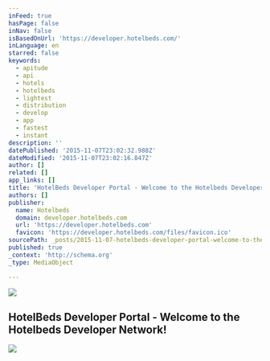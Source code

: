 ```yaml
---
inFeed: true
hasPage: false
inNav: false
isBasedOnUrl: 'https://developer.hotelbeds.com/'
inLanguage: en
starred: false
keywords:
  - apitude
  - api
  - hotels
  - hotelbeds
  - lightest
  - distribution
  - develop
  - app
  - fastest
  - instant
description: ''
datePublished: '2015-11-07T23:02:32.988Z'
dateModified: '2015-11-07T23:02:16.847Z'
author: []
related: []
app_links: []
title: 'HotelBeds Developer Portal - Welcome to the Hotelbeds Developer Network!'
authors: []
publisher:
  name: Hotelbeds
  domain: developer.hotelbeds.com
  url: 'https://developer.hotelbeds.com'
  favicon: 'https://developer.hotelbeds.com/files/favicon.ico'
sourcePath: _posts/2015-11-07-hotelbeds-developer-portal-welcome-to-the-hotelbeds-develo.md
published: true
_context: 'http://schema.org'
_type: MediaObject

---
```

![](https://the-grid-user-content.s3-us-west-2.amazonaws.com/aa1bcb20-e47e-4aa2-837b-5b09fa12cb44.png)

<article style=""><h1>HotelBeds Developer Portal - Welcome to the Hotelbeds Developer Network!</h1><img src="https://developer.hotelbeds.com/public/Mashery/images/masherymade.png" /></article>